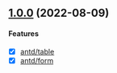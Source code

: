 
## [1.0.0](https://github.com/hello-fe/hb-ui/compare/main...dev) (2022-08-09)

#### Features

- [x] [antd/table](https://github.com/hello-fe/hb-ui/tree/main/packages/antd/components/form)
- [x] [antd/form](https://github.com/hello-fe/hb-ui/tree/main/packages/antd/components/table)